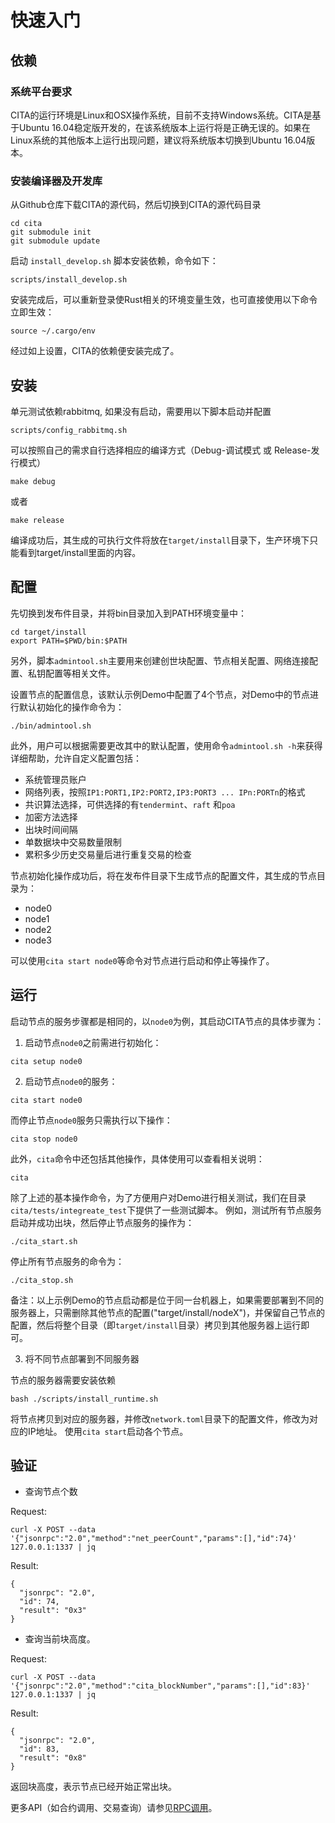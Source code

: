 # 快速入门

## 依赖

### 系统平台要求

CITA的运行环境是Linux和OSX操作系统，目前不支持Windows系统。CITA是基于Ubuntu 16.04稳定版开发的，在该系统版本上运行将是正确无误的。如果在Linux系统的其他版本上运行出现问题，建议将系统版本切换到Ubuntu 16.04版本。

### 安装编译器及开发库

从Github仓库下载CITA的源代码，然后切换到CITA的源代码目录

```shell
cd cita
git submodule init
git submodule update
```

启动 `install_develop.sh` 脚本安装依赖，命令如下：

```shell
scripts/install_develop.sh
```

安装完成后，可以重新登录使Rust相关的环境变量生效，也可直接使用以下命令立即生效：

```shell
source ~/.cargo/env
```

经过如上设置，CITA的依赖便安装完成了。

## 安装

单元测试依赖rabbitmq, 如果没有启动，需要用以下脚本启动并配置

```shell
scripts/config_rabbitmq.sh
```

可以按照自己的需求自行选择相应的编译方式（Debug-调试模式 或 Release-发行模式）

```shell
make debug
```

或者

```shell
make release
```

编译成功后，其生成的可执行文件将放在`target/install`目录下，生产环境下只能看到target/install里面的内容。

## 配置

先切换到发布件目录，并将bin目录加入到PATH环境变量中：

```shell
cd target/install
export PATH=$PWD/bin:$PATH
```

另外，脚本`admintool.sh`主要用来创建创世块配置、节点相关配置、网络连接配置、私钥配置等相关文件。

设置节点的配置信息，该默认示例Demo中配置了4个节点，对Demo中的节点进行默认初始化的操作命令为：

```shell
./bin/admintool.sh
```

此外，用户可以根据需要更改其中的默认配置，使用命令`admintool.sh -h`来获得详细帮助，允许自定义配置包括：

* 系统管理员账户
* 网络列表，按照`IP1:PORT1,IP2:PORT2,IP3:PORT3 ... IPn:PORTn`的格式
* 共识算法选择，可供选择的有`tendermint`、`raft` 和`poa`
* 加密方法选择
* 出块时间间隔
* 单数据块中交易数量限制
* 累积多少历史交易量后进行重复交易的检查

节点初始化操作成功后，将在发布件目录下生成节点的配置文件，其生成的节点目录为：

* node0
* node1
* node2
* node3

可以使用`cita start node0`等命令对节点进行启动和停止等操作了。

## 运行

启动节点的服务步骤都是相同的，以`node0`为例，其启动CITA节点的具体步骤为：

1) 启动节点`node0`之前需进行初始化：

```shell
cita setup node0
```

2) 启动节点`node0`的服务：

```shell
cita start node0
```

而停止节点`node0`服务只需执行以下操作：

```shell
cita stop node0
```

此外，`cita`命令中还包括其他操作，具体使用可以查看相关说明：

```shell
cita
```

除了上述的基本操作命令，为了方便用户对Demo进行相关测试，我们在目录`cita/tests/integreate_test`下提供了一些测试脚本。
例如，测试所有节点服务启动并成功出块，然后停止节点服务的操作为：

```shell
./cita_start.sh
```

停止所有节点服务的命令为：

```shell
./cita_stop.sh
```

备注：以上示例Demo的节点启动都是位于同一台机器上，如果需要部署到不同的服务器上，只需删除其他节点的配置("target/install/nodeX")，并保留自己节点的配置，然后将整个目录（即`target/install`目录）拷贝到其他服务器上运行即可。

3) 将不同节点部署到不同服务器

节点的服务器需要安装依赖

```shell
bash ./scripts/install_runtime.sh
```

将节点拷贝到对应的服务器，并修改`network.toml`目录下的配置文件，修改为对应的IP地址。
使用`cita start`启动各个节点。

## 验证

- 查询节点个数

Request:

```shell
curl -X POST --data '{"jsonrpc":"2.0","method":"net_peerCount","params":[],"id":74}' 127.0.0.1:1337 | jq
```

Result:

```shell
{
  "jsonrpc": "2.0",
  "id": 74,
  "result": "0x3"
}
```

- 查询当前块高度。

Request:

```shell
curl -X POST --data '{"jsonrpc":"2.0","method":"cita_blockNumber","params":[],"id":83}' 127.0.0.1:1337 | jq
```

Result:

```shell
{
  "jsonrpc": "2.0",
  "id": 83,
  "result": "0x8"
}
```

返回块高度，表示节点已经开始正常出块。

更多API（如合约调用、交易查询）请参见[RPC调用](https://cryptape.github.io/cita/usage-guide/rpc)。
